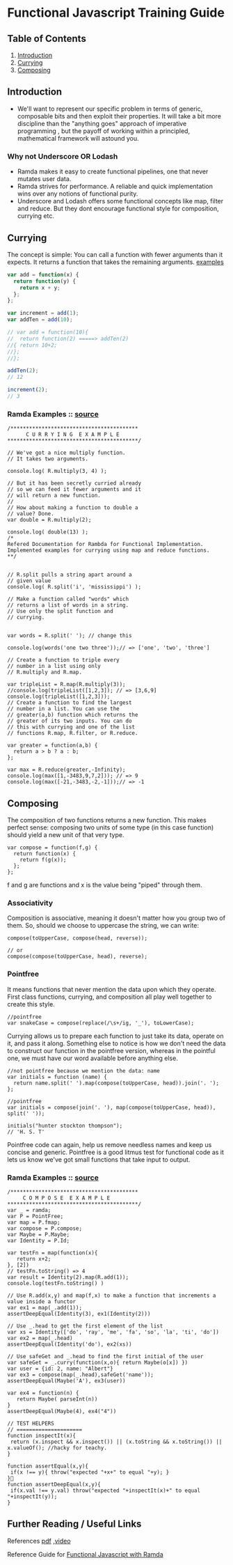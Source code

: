 # Functional Javascript Training Guide


## Table of Contents

  1. [Introduction](#intro)
  1. [Currying](#currying)
  1. [Composing](#composing)

## Introduction
* We'll want to represent our specific problem in terms of generic, composable bits and then exploit their properties. It will take a bit more discipline than the "anything goes" approach of imperative programming , but the payoff of working within a principled, mathematical framework will astound you.

### Why not Underscore OR Lodash
* Ramda  makes it easy to create functional pipelines, one that never mutates user data.
* Ramda strives for performance. A reliable and quick implementation wins over any notions of functional purity.
* Underscore and Lodash offers some functional concepts like map, filter and reduce. But they dont encourage functional style for composition, currying etc.




## Currying
The concept is simple: You can call a function with fewer arguments than it expects. It returns a function that takes the remaining arguments. [examples](http://jsbin.com/puluwu)

```js
var add = function(x) {
  return function(y) {
    return x + y;
  };
};

var increment = add(1);
var addTen = add(10);

// var add = function(10){
//  return function(2) =====> addTen(2)
//{ return 10+2;
//};
//};

addTen(2);
// 12

increment(2);
// 3


```
### Ramda Examples :: [source](http://jsbin.com/dufewo)
```
/*****************************************
      C U R R Y I N G  E X A M P L E
******************************************/

// We've got a nice multiply function.
// It takes two arguments.

console.log( R.multiply(3, 4) );

// But it has been secretly curried already
// so we can feed it fewer arguments and it
// will return a new function.
//
// How about making a function to double a
// value? Done.
var double = R.multiply(2);

console.log( double(13) );
/*
Refered Documentation for Rambda for Functional Implementation.
Implemented examples for currying using map and reduce functions.
**/


// R.split pulls a string apart around a
// given value
console.log( R.split('i', 'mississippi') );

// Make a function called "words" which
// returns a list of words in a string.
// Use only the split function and
// currying.


var words = R.split(' '); // change this

console.log(words('one two three'));// => ['one', 'two', 'three']

// Create a function to triple every
// number in a list using only
// R.multiply and R.map.

var tripleList = R.map(R.multiply(3));
//console.log(tripleList([1,2,3]); // => [3,6,9]
console.log(tripleList([1,2,3]));
// Create a function to find the largest
// number in a list. You can use the
// greater(a,b) function which returns the
// greater of its two inputs. You can do
// this with currying and one of the list
// functions R.map, R.filter, or R.reduce.

var greater = function(a,b) {
  return a > b ? a : b;
};

var max = R.reduce(greater,-Infinity);
console.log(max([1,-3483,9,7,2])); // => 9
console.log(max([-21,-3483,-2,-1]));// => -1
```



## Composing
The composition of two functions returns a new function. This makes perfect sense: composing two units of some type (in this case function) should yield a new unit of that very type.
```
var compose = function(f,g) {
  return function(x) {
    return f(g(x));
  };
};
```
f and g are functions and x is the value being "piped" through them.

### Associativity
Composition is associative, meaning it doesn't matter how you group two of them. So, should we choose to uppercase the string, we can write:
```
compose(toUpperCase, compose(head, reverse));

// or
compose(compose(toUpperCase, head), reverse);
```
### Pointfree
 It means functions that never mention the data upon which they operate. First class functions, currying, and composition all play well together to create this style.
 ```
 //pointfree
 var snakeCase = compose(replace(/\s+/ig, '_'), toLowerCase);

 ```
 Currying allows us to prepare each function to just take its data, operate on it, and pass it along. Something else to notice is how we don't need the data to construct our function in the pointfree version, whereas in the pointful one, we must have our word available before anything else.
 ```
 //not pointfree because we mention the data: name
 var initials = function (name) {
   return name.split(' ').map(compose(toUpperCase, head)).join('. ');
 };

 //pointfree
 var initials = compose(join('. '), map(compose(toUpperCase, head)), split(' '));

 initials("hunter stockton thompson");
 // 'H. S. T'
 
 ```
 Pointfree code can again, help us remove needless names and keep us concise and generic. Pointfree is a good litmus test for functional code as it lets us know we've got small functions that take input to output.
### Ramda Examples :: [source](http://jsbin.com/yojoru)
 ```
 /*****************************************
      C O M P O S E  E X A M P L E
******************************************/
var _ = ramda;
var P = PointFree;
var map = P.fmap;
var compose = P.compose;
var Maybe = P.Maybe;
var Identity = P.Id;

var testFn = map(function(x){
	return x+2;
}, [2])
// testFn.toString() => 4
var result = Identity(2).map(R.add(1));
console.log(testFn.toString() )

// Use R.add(x,y) and map(f,x) to make a function that increments a value inside a functor
var ex1 = map(_.add(1)); 
assertDeepEqual(Identity(3), ex1(Identity(2)))

// Use _.head to get the first element of the list
var xs = Identity(['do', 'ray', 'me', 'fa', 'so', 'la', 'ti', 'do'])
var ex2 = map(_.head)
assertDeepEqual(Identity('do'), ex2(xs))

// Use safeGet and _.head to find the first initial of the user
var safeGet = _.curry(function(x,o){ return Maybe(o[x]) })
var user = {id: 2, name: "Albert"}
var ex3 = compose(map(_.head),safeGet('name'));
assertDeepEqual(Maybe('A'), ex3(user))

var ex4 = function(n) {
	return Maybe( parseInt(n))
}
assertDeepEqual(Maybe(4), ex4("4"))

// TEST HELPERS
// =====================
function inspectIt(x){
  return (x.inspect && x.inspect()) || (x.toString && x.toString()) || x.valueOf(); //hacky for teachy.
}

function assertEqual(x,y){
  if(x !== y){ throw("expected "+x+" to equal "+y); }
}
function assertDeepEqual(x,y){
  if(x.val !== y.val) throw("expected "+inspectIt(x)+" to equal "+inspectIt(y));
}
 ```



## Further Reading / Useful Links
References [pdf](http://sencjw.com/talks/js_is_for_functions.pdf)  ,[video](https://www.youtube.com/watch?v=m3svKOdZijA)

Reference Guide for [Functional Javascript with Ramda](https://github.com/MostlyAdequate/mostly-adequate-guide/tree/69ebed50eded952a86082fb7ac745db7323d3e91)
